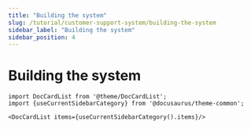 ```yaml
---
title: "Building the system"
slug: /tutorial/customer-support-system/building-the-system
sidebar_label: "Building the system"
sidebar_position: 4
---
```


# Building the system

```mdx-code-block
import DocCardList from '@theme/DocCardList';
import {useCurrentSidebarCategory} from '@docusaurus/theme-common';

<DocCardList items={useCurrentSidebarCategory().items}/>
```